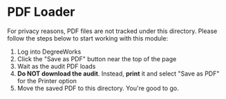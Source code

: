 # PDF Loader
For privacy reasons, PDF files are not tracked under this directory. Please follow the steps below to start
working with this module:

1. Log into DegreeWorks
2. Click the "Save as PDF" button near the top of the page
3. Wait as the audit PDF loads
4. **Do NOT download the audit**. Instead, **print** it and select "Save as PDF" for the Printer option
5. Move the saved PDF to this directory. You're good to go.